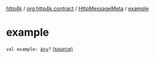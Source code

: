 [http4k](../../index.md) / [org.http4k.contract](../index.md) / [HttpMessageMeta](index.md) / [example](./example.md)

# example

`val example: `[`Any`](https://kotlinlang.org/api/latest/jvm/stdlib/kotlin/-any/index.html)`?` [(source)](https://github.com/http4k/http4k/blob/master/http4k-contract/src/main/kotlin/org/http4k/contract/routeMeta.kt#L21)